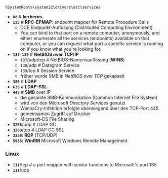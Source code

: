 
`%SystemRoot%\system32\drivers\etc\services`

* **`88`**          # **kerberos**
* **`135`**         # **RPC-EPMAP**: endpoint mapper für Remote Procedure Calls
  * DCE Endpunkt-Auflösung (Distributed Computing Environment)
  * You can bind to that port on a remote computer, anonymously, and either enumerate all the services (endpoints) available on that computer, or you can request what port a specific service is running on if you know what you're looking for.
* **`137-139`**     # **NetBIOS over TCP/IP**
  * `137`/udp/tcp   # NetBIOS-Namensauflösung (**WINS**)
  * `138`/udp       # Datagram Service
  * `139`/tcp       # Session Service
  * früher wurde SMB in *NetBIOS over TCP* gekapselt
* **`389`**         # **LDAP**
* **`636`**         # **LDAP-SSL**
* **`445`**         # **SMB** over IP  
  * die gesamte SMB-Kommunikation (Common Internet File System)
  * wird von den Microsoft *Directory Services* genutzt
  * WannaCry-Infektion erfolgte überwiegend über den TCP-Port 445
  * gemeinsamen Zugriff auf Drucker
  * Microsoft-DS File Sharing
* **`3268`**/udp   # LDAP GC
* **`3269`**/tcp   # LDAP GC SSL
* **`3389`**: **RDP** (TCP/UDP)
* **`5985`**: **WinRM** Microsoft Windows Remote Management

### Linux

* **`111`**/tcp     # a port mapper with similar functions to Microsoft's port 135
* **`111`**/udp